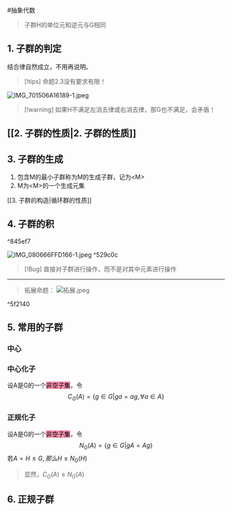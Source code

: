 #抽象代数 
>子群H的单位元和逆元与G相同

## 1. 子群的判定
结合律自然成立，不用再说明。
> [!tips] 命题2.3没有要求有限！


![IMG_701506A16189-1.jpeg](https://obsidian-1317758465.cos.ap-shanghai.myqcloud.com/images/IMG_701506A16189-1.jpeg)
>[!warning] 如果H不满足左消去律或右消去律，那G也不满足，会矛盾！


## [[2. 子群的性质|2. 子群的性质]]

## 3. 子群的生成

1. 包含M的最小子群称为M的生成子群，记为\<M\>
2. M为\<M\>的一个生成元集

[[3. 子群的构造|循环群的性质]]

## 4. 子群的积

^845ef7

![IMG_080666FFD166-1.jpeg](https://obsidian-1317758465.cos.ap-shanghai.myqcloud.com/images/IMG_080666FFD166-1.jpeg) ^529c0c
> [!Bug] 直接对子群进行操作，而不是对其中元素进行操作

******
> 拓展命题：
> ![拓展.jpeg](https://obsidian-1317758465.cos.ap-shanghai.myqcloud.com/images/%E6%8B%93%E5%B1%95.jpeg)


^5f2140

## 5. 常用的子群
### 中心
### 中心化子
设A是G的一个<mark style="background: #FF5582A6;">非空子集</mark>，令$$C_G(A)=\{g\in G|ga=ag,\forall a\in A \}$$

### 正规化子
设A是G的一个<mark style="background: #FF5582A6;">非空子集</mark>，令$$N_G(A)=\{g\in G|gA=Ag \}$$
若$A=H \leqslant G, 那么H\leqslant N_G(H)$
> 显然，$C_G(A)\leqslant N_G(A)$

## 6. 正规子群
